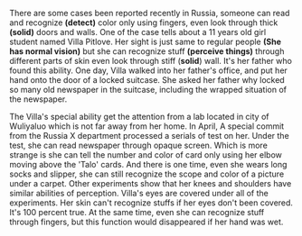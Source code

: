 There are some cases been reported recently in Russia, someone can read and recognize **(detect)** color only using fingers, even look through thick **(solid)** doors and walls. One of the case tells about a 11 years old girl student named Villa Pitlove. Her sight is just same to regular people **(She has normal vision)** but she can recognize stuff **(perceive things)** through different parts of skin even look through stiff (**solid**) wall. It's her father who found this ability. One day, Villa walked into her father's office, and put her hand onto the door of a locked suitcase. She asked her father why locked so many old newspaper in the suitcase, including the wrapped situation of the newspaper.

The Villa's special ability get the attention from a lab located in city of Wuliyaluo which is not far away from her home. In April, A special commit from the Russia X department processed a serials of test on her. Under the test, she can read newspaper through opaque screen. Which is more strange is she can tell the number and color of card only using her elbow moving above the 'Talo' cards. And there is one time, even she wears long socks and slipper, she can still recognize the scope and color of a picture under a carpet. Other experiments show that her knees and shoulders have similar abilities of perception. Villa's eyes are covered under all of the experiments. Her skin can't recognize stuffs if her eyes don't been covered. It's 100 percent true. At the same time, even she can recognize stuff through fingers, but this function would disappeared if her hand was wet.